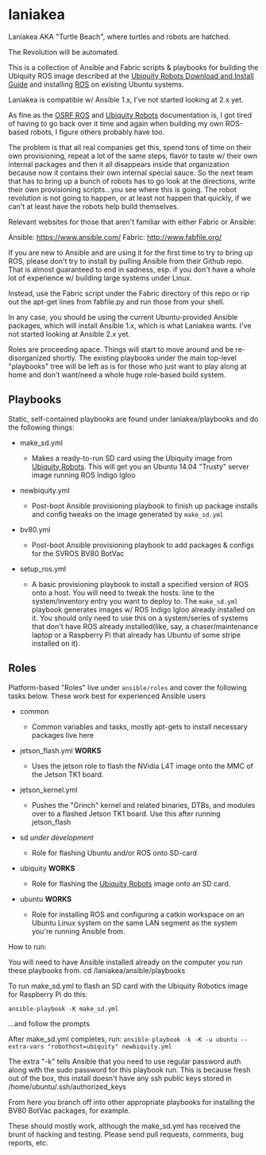 # laniakea

Laniakea AKA "Turtle Beach", where turtles and robots are hatched.

The Revolution will be automated. 

This is a collection of Ansible and Fabric scripts & playbooks for building the 
Ubiquity ROS image described at the [Ubiquity Robots Download and Install Guide](https://github.com/UbiquityRobotics/ubiquity_main/blob/master/Doc_Downloading_and_Installing_the_Ubiquity_Ubuntu_ROS_Kernel_Image.md) and installing [ROS](http://www.ros.org) on existing Ubuntu systems.

Laniakea is compatible w/ Ansible 1.x, I've not started looking at 2.x yet. 

As fine as the [OSRF ROS](http://www.ros.org/install/) and [Ubiquity Robots](http://ubiquityrobotics) documentation is, I got tired of having to go back over it time and again when building my own ROS-based robots, I figure others probably have too. 

The problem is that all real companies get this, spend tons of time on their own provisioning, repeat a lot of the same steps, flavor to taste w/ their own internal packages and then it all disappears inside that organization because now it contains their own internal special sauce.  So the next team that has to bring up a bunch of robots has to go look at the directions, write their own provisioning scripts...you see where this is going. The robot revolution is not going to happen, or at least not happen that quickly, if we can't at least have the robots help build themselves. 

Relevant websites for those that aren't familiar with either Fabric or Ansible:

Ansible: 
https://www.ansible.com/
Fabric:
http://www.fabfile.org/

If you are new to Ansible and are using it for the first time to try to bring up ROS, please don't try to install by pulling Ansible from their Github repo. That is almost guaranteed to end in sadness, esp. if you don't have a whole lot of experience w/ building large systems under Linux. 
 
Instead, use the Fabric script under the Fabric directory of this repo or rip out the apt-get lines from fabfile.py and run those from your shell. 

In any case, you should be using the current Ubuntu-provided Ansible packages, which will install Ansible 1.x, which is what Laniakea wants. I've not started looking at Ansible 2.x yet.  

Roles are proceeding apace. Things will start to move around and be re-disorganized shortly. 
The existing playbooks under the main top-level "playbooks" tree will be left as is for those who just want to play along at home and don't want/need a whole huge role-based build system. 

## Playbooks

Static, self-contained playbooks are found under laniakea/playbooks and do the following things:

* make_sd.yml
   * Makes a ready-to-run SD card using the Ubiquity image from [Ubiquity Robots](http://ubiquityrobotics). This will get you an Ubuntu 14.04 "Trusty" server image running ROS Indigo Igloo
* newbiquity.yml
   * Post-boot Ansible provisioning playbook to finish up package installs and config tweaks on the image generated by ``make_sd.yml``
* bv80.yml
   * Post-boot Ansible provisioning playbook to add packages & configs for the SVROS BV80 BotVac

* setup_ros.yml 
   * A basic provisioning playbook to install a specified version of ROS onto a host. You will need to tweak the hosts: line to the system/inventory entry you want to deploy to. The ``make_sd.yml`` playbook generates images w/ ROS Indigo Igloo already installed on it. You should only need to use this on a system/series of systems that don't have ROS already installed(like, say, a chaser/maintenance laptop or a Raspberry Pi that already has Ubuntu of some stripe installed on it). 

## Roles

Platform-based "Roles" live under `ansible/roles` and cover the following tasks below. 
These work best for experienced Ansible users

* common
   * Common variables and tasks, mostly apt-gets to install necessary packages live here

* jetson_flash.yml **WORKS**
   * Uses the jetson role to flash the NVidia L4T image onto the MMC of the Jetson TK1 board. 
* jetson_kernel.yml
   * Pushes the "Grinch" kernel and related binaries, DTBs, and modules over to a flashed Jetson TK1 board. 
     Use this after running jetson_flash
* sd  _under development_
   * Role for flashing Ubuntu and/or ROS onto SD-card

* ubiquity **WORKS**
   * Role for flashing the [Ubiquity Robots](http://ubiquityrobotics) image onto an SD card.

* ubuntu **WORKS**
   * Role for installing ROS and configuring a catkin workspace on an Ubuntu Linux system on the same LAN segment as the system you're running Ansible from. 

How to run:

You will need to have Ansible installed already on the computer you run these playbooks from.
cd <YOUR LOCAL GIT REPO>/laniakea/ansible/playbooks

To run make_sd.yml to flash an SD card with the Ubiquity Robotics image for Raspberry Pi do this:

`ansible-playbook -K make_sd.yml`  

...and follow the prompts

After make_sd.yml completes, run:
`ansible-playbook -k -K -u ubuntu --extra-vars "robothost=ubiquity" newbiquity.yml` 

The extra "-k" tells Ansible that you need to use regular password auth along with the sudo password for this playbook run. This is because fresh out of the box, this install doesn't have any ssh public keys stored in /home/ubuntu/.ssh/authorized_keys 

From here you branch off into other appropriate playbooks for installing the BV80 BotVac packages, for example.

These should mostly work, although the make_sd.yml has received the brunt of hacking and testing. Please send pull requests, comments, bug reports, etc. 
